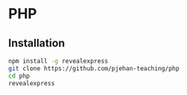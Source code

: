 # PHP

## Installation

```bash
npm install -g revealexpress
git clone https://github.com/pjehan-teaching/php
cd php
revealexpress
```